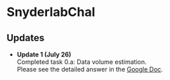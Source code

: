 # SnyderlabChal

## Updates

- **Update 1 (July 26)**  
  Completed task 0.a: Data volume estimation.  
  Please see the detailed answer in the [Google Doc](https://docs.google.com/document/d/1OY2PlsC_XDZ060Dw5oSTyHAeoWPiIbVfOWu471qASZ4/edit?usp=sharing).

